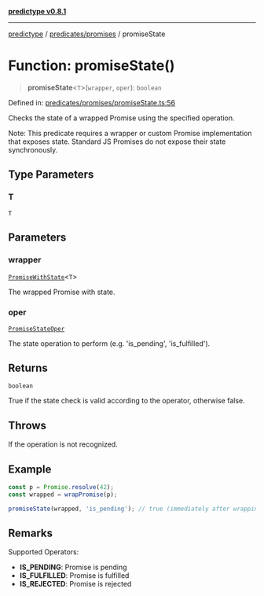 [**predictype v0.8.1**](../../../README.md)

***

[predictype](../../../modules.md) / [predicates/promises](../README.md) / promiseState

# Function: promiseState()

> **promiseState**\<`T`\>(`wrapper`, `oper`): `boolean`

Defined in: [predicates/promises/promiseState.ts:56](https://github.com/maduhaime/predictype/blob/2310adbaccb6fbc00cdab8e345e79bd5b09e40f5/src/predicates/promises/promiseState.ts#L56)

Checks the state of a wrapped Promise using the specified operation.

Note: This predicate requires a wrapper or custom Promise implementation that exposes state.
Standard JS Promises do not expose their state synchronously.

## Type Parameters

### T

`T`

## Parameters

### wrapper

[`PromiseWithState`](../promiseState/type-aliases/PromiseWithState.md)\<`T`\>

The wrapped Promise with state.

### oper

[`PromiseStateOper`](../../../promises/enums/type-aliases/PromiseStateOper.md)

The state operation to perform (e.g. 'is_pending', 'is_fulfilled').

## Returns

`boolean`

True if the state check is valid according to the operator, otherwise false.

## Throws

If the operation is not recognized.

## Example

```ts
const p = Promise.resolve(42);
const wrapped = wrapPromise(p);

promiseState(wrapped, 'is_pending'); // true (immediately after wrapping)
```

## Remarks

Supported Operators:
- **IS_PENDING**: Promise is pending
- **IS_FULFILLED**: Promise is fulfilled
- **IS_REJECTED**: Promise is rejected
